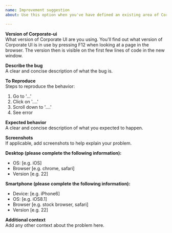 ```yaml
---
name: Improvement suggestion
about: Use this option when you've have defined an existing area of Corporate UI that can be improved. Please attach relevant research documentation so that your issue can be handled at the User Experience Management Group.

---
```


**Version of Corporate-ui**<br/>
What version of Corporate UI are you using. You'll find out what version of Corporate UI is in use by pressing F12 when looking at a page in the browser. The version then is visible on the first few lines of code in the new window.

**Describe the bug**<br/>
A clear and concise description of what the bug is.

**To Reproduce**<br/>
Steps to reproduce the behavior:
1. Go to '...'
2. Click on '....'
3. Scroll down to '....'
4. See error

**Expected behavior**<br/>
A clear and concise description of what you expected to happen.

**Screenshots**<br/>
If applicable, add screenshots to help explain your problem.

**Desktop (please complete the following information):**<br/>
 - OS: [e.g. iOS]
 - Browser [e.g. chrome, safari]
 - Version [e.g. 22]

**Smartphone (please complete the following information):**<br/>
 - Device: [e.g. iPhone6]
 - OS: [e.g. iOS8.1]
 - Browser [e.g. stock browser, safari]
 - Version [e.g. 22]

**Additional context**<br/>
Add any other context about the problem here.
